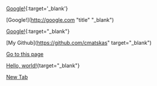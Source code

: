 
[Google!](http://google.com){:target='_blank'}

[Google!](http://google.com "title" "_blank")

[Google!](http://google.com){:target="_blank"}

[My Github](https://github.com/cmatskas" target="_blank")

[Go to this page](http://somelink.com/?target=_blank)

[Hello, world!](http://example.com/){target="_blank"}

<a href="example.com" target="_blank">New Tab</a>
